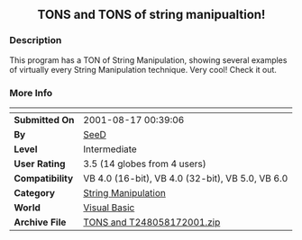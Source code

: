 ﻿<div align="center">

## TONS and TONS of string manipualtion\!


</div>

### Description

This program has a TON of String Manipulation, showing several examples of virtually every String Manipulation technique. Very cool! Check it out.
 
### More Info
 


<span>             |<span>
---                |---
**Submitted On**   |2001-08-17 00:39:06
**By**             |[SeeD](https://github.com/Planet-Source-Code/PSCIndex/blob/master/ByAuthor/seed.md)
**Level**          |Intermediate
**User Rating**    |3.5 (14 globes from 4 users)
**Compatibility**  |VB 4\.0 \(16\-bit\), VB 4\.0 \(32\-bit\), VB 5\.0, VB 6\.0
**Category**       |[String Manipulation](https://github.com/Planet-Source-Code/PSCIndex/blob/master/ByCategory/string-manipulation__1-5.md)
**World**          |[Visual Basic](https://github.com/Planet-Source-Code/PSCIndex/blob/master/ByWorld/visual-basic.md)
**Archive File**   |[TONS and T248058172001\.zip](https://github.com/Planet-Source-Code/seed-tons-and-tons-of-string-manipualtion__1-26295/archive/master.zip)








